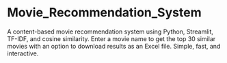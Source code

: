 # Movie_Recommendation_System
A content-based movie recommendation system using Python, Streamlit, TF-IDF, and cosine similarity. Enter a movie name to get the top 30 similar movies with an option to download results as an Excel file. Simple, fast, and interactive.
